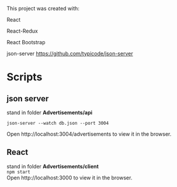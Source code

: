 This project was created with:  

React  

React-Redux  

React Bootstrap
 
json-server  https://github.com/typicode/json-server


# Scripts


## json server
stand in folder **Advertisements/api**  

``json-server --watch db.json --port 3004``

 Open http://localhost:3004/advertisements to view it in the browser.

 ## React
 stand in folder **Advertisements/client**  
 ``npm start``  
 Open http://localhost:3000 to view it in the browser.